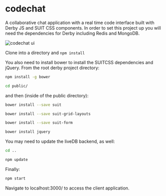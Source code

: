 # codechat

A collaborative chat application with a real time code interface built with Derby JS and SUIT CSS components. In order to set this project up you will need the dependencies for Derby including Redis and MongoDB.

![codechat ui](http://www.ericmcd.com/blog/img/codechat.png)

Clone into a directory and `npm install`

You also need to install bower to install the SUITCSS dependencies and jQuery. From the root derby project directory:

```bash
npm install -g bower

cd public/
```

and then (inside of the public directory):

```bash
bower install --save suit

bower install --save suit-grid-layouts

bower install --save suit-form

bower install jquery
```

You may need to update the liveDB backend, as well:

```bash
cd ..

npm update
```

Finally:

```bash
npm start
```

Navigate to localhost:3000/ to access the client application.
